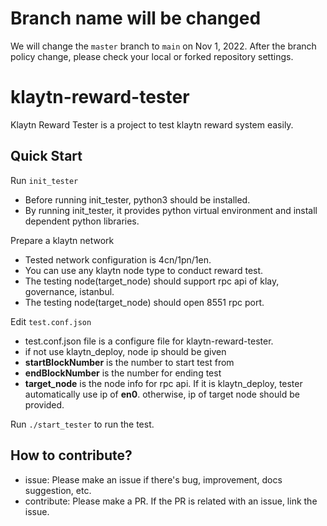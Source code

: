 # Branch name will be changed

We will change the `master` branch to `main` on Nov 1, 2022.
After the branch policy change, please check your local or forked repository settings.

# klaytn-reward-tester
Klaytn Reward Tester is a project to test klaytn reward system easily.

## Quick Start
Run `init_tester`
* Before running init_tester, python3 should be installed.
* By running init_tester, it provides python virtual environment and install dependent python libraries.

Prepare a klaytn network
* Tested network configuration is 4cn/1pn/1en.
* You can use any klaytn node type to conduct reward test.
* The testing node(target_node) should support rpc api of klay, governance, istanbul.
* The testing node(target_node) should open 8551 rpc port.

Edit `test.conf.json`
* test.conf.json file is a configure file for klaytn-reward-tester.
* if not use klaytn_deploy, node ip should be given
* **startBlockNumber** is the number to start test from   
* **endBlockNumber** is the number for ending test   
* **target_node** is the node info for rpc api. If it is klaytn_deploy, tester automatically use ip of **en0**.
  otherwise, ip of target node should be provided. 

Run `./start_tester` to run the test.

## How to contribute?
* issue: Please make an issue if there's bug, improvement, docs suggestion, etc.
* contribute: Please make a PR. If the PR is related with an issue, link the issue.